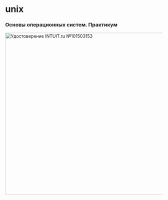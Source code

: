# unix

### Основы операционных систем. Практикум
<a target="_blank" href="https://intuit.ru/verifydiplomas/101503153"> <img title="Удостоверение INTUIT.ru №101503153" width="764" height="520" src="sites/default/files/diploma/l/y/s/o/v/Nekommerch-2-1503153-ORF.jpg"></a>

